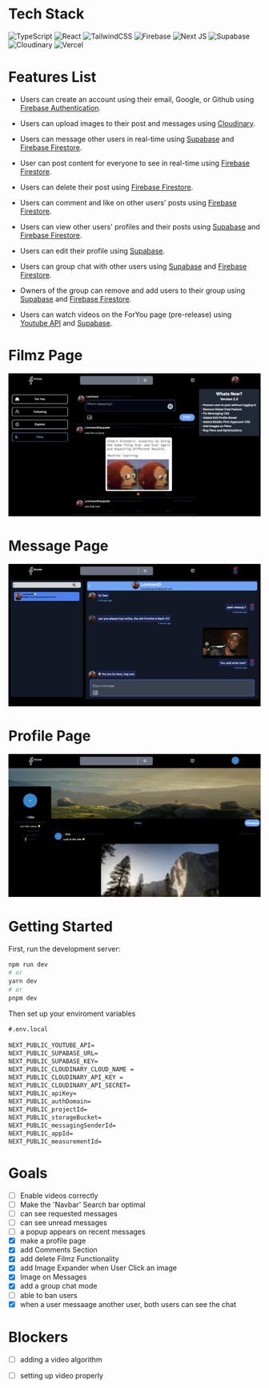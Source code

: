 # Tech Stack

![TypeScript](https://img.shields.io/badge/typescript-%23007ACC.svg?style=for-the-badge&logo=typescript&logoColor=white)
![React](https://img.shields.io/badge/react-%2320232a.svg?style=for-the-badge&logo=react&logoColor=%2361DAFB)
![TailwindCSS](https://img.shields.io/badge/tailwindcss-%2338B2AC.svg?style=for-the-badge&logo=tailwind-css&logoColor=white)
![Firebase](https://img.shields.io/badge/Firebase-FFA726?style=for-the-badge&logo=Firebase&logoColor=white)
![Next JS](https://img.shields.io/badge/Next-black?style=for-the-badge&logo=next.js&logoColor=white)
![Supabase](https://img.shields.io/badge/Supabase-36d421?style=for-the-badge&logo=Supabase&logoColor=white)
![Cloudinary](https://img.shields.io/badge/cloudinary-039BE5?style=for-the-badge&logo=Cloudinary&logoColor=white)
![Vercel](https://img.shields.io/badge/Vercel-000000?style=for-the-badge&logo=Vercel&logoColor=white)

# Features List

- Users can create an account using their email, Google, or Github using [Firebase Authentication](https://firebase.google.com/products/auth).

- Users can upload images to their post and messages using [Cloudinary](https://cloudinary.com/).

- Users can message other users in real-time using [Supabase](https://supabase.io/) and [Firebase Firestore](https://firebase.google.com/products/firestore).

- User can post content for everyone to see in real-time using [Firebase Firestore](https://firebase.google.com/products/firestore).

- Users can delete their post using [Firebase Firestore](https://firebase.google.com/products/firestore).

- Users can comment and like on other users' posts using [Firebase Firestore](https://firebase.google.com/products/firestore).

- Users can view other users' profiles and their posts using [Supabase](https://supabase.io/) and [Firebase Firestore](https://firebase.google.com/products/firestore).

- Users can edit their profile using [Supabase](https://supabase.io/).

- Users can group chat with other users using [Supabase](https://supabase.io/) and [Firebase Firestore](https://firebase.google.com/products/firestore).

- Owners of the group can remove and add users to their group using [Supabase](https://supabase.io/) and [Firebase Firestore](https://firebase.google.com/products/firestore).

- Users can watch videos on the ForYou page (pre-release) using [Youtube API](https://developers.google.com/youtube/registering_an_application) and [Supabase](https://supabase.io/).

# Filmz Page

<img src='/public/FilmzPage.png' title='Filmz Page' width='' alt='Filmz Page' />

# Message Page

<img src='/public/MessagePage.png' title='Message Page' width='' alt='Message Page' />

# Profile Page

<img src='/public/ProfilePage.png' title='Profile Page' width='' alt='Profile Page' />

# Getting Started

First, run the development server:

```bash
npm run dev
# or
yarn dev
# or
pnpm dev
```

Then set up your enviroment variables

```
#.env.local

NEXT_PUBLIC_YOUTUBE_API=
NEXT_PUBLIC_SUPABASE_URL=
NEXT_PUBLIC_SUPABASE_KEY=
NEXT_PUBLIC_CLOUDINARY_CLOUD_NAME =
NEXT_PUBLIC_CLOUDINARY_API_KEY =
NEXT_PUBLIC_CLOUDINARY_API_SECRET=
NEXT_PUBLIC_apiKey=
NEXT_PUBLIC_authDomain=
NEXT_PUBLIC_projectId=
NEXT_PUBLIC_storageBucket=
NEXT_PUBLIC_messagingSenderId=
NEXT_PUBLIC_appId=
NEXT_PUBLIC_measurementId=

```

# Goals

- [ ] Enable videos correctly
- [ ] Make the 'Navbar' Search bar optimal
- [ ] can see requested messages
- [ ] can see unread messages
- [ ] a popup appears on recent messages
- [x] make a profile page
- [x] add Comments Section
- [x] add delete Filmz Functionality
- [x] add Image Expander when User Click an image
- [x] Image on Messages
- [x] add a group chat mode
- [ ] able to ban users
- [x] when a user messaage another user, both users can see the chat

# Blockers

- [ ] adding a video algorithm

- [ ] setting up video properly
